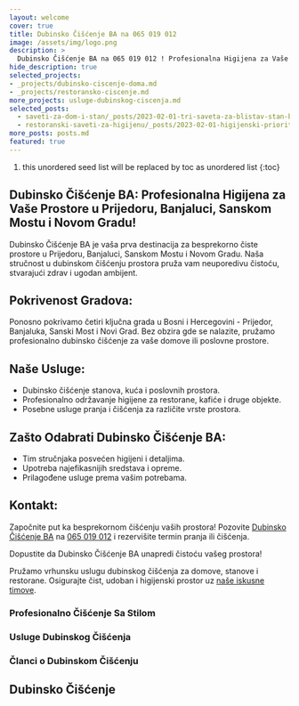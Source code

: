 ```yaml
---
layout: welcome
cover: true
title: Dubinsko Čišćenje BA na 065 019 012
image: /assets/img/logo.png
description: >
  Dubinsko Čišćenje BA na 065 019 012 ! Profesionalna Higijena za Vaše Prostore u Prijedoru, Banjaluci, Sanskom Mostu i Novom Gradu!
hide_description: true
selected_projects:
- _projects/dubinsko-ciscenje-doma.md
- _projects/restoransko-ciscenje.md
more_projects: usluge-dubinskog-ciscenja.md
selected_posts:
  - saveti-za-dom-i-stan/_posts/2023-02-01-tri-saveta-za-blistav-stan-bez-napora.md
  - restoranski-saveti-za-higijenu/_posts/2023-02-01-higijenski-prioriteti-u-restoranu-sta-treba-da-znate.md
more_posts: posts.md
featured: true
---
```


1. this unordered seed list will be replaced by toc as unordered list
{:toc}


## Dubinsko Čišćenje BA: Profesionalna Higijena za Vaše Prostore u Prijedoru, Banjaluci, Sanskom Mostu i Novom Gradu!

Dubinsko Čišćenje BA je vaša prva destinacija za besprekorno čiste prostore u Prijedoru, Banjaluci, Sanskom Mostu i Novom Gradu. Naša stručnost u dubinskom čišćenju prostora pruža vam neuporedivu čistoću, stvarajući zdrav i ugodan ambijent.

<script src="https://cdn.lordicon.com/lordicon.js"></script>
<div class="centered">
<lord-icon
    src="https://cdn.lordicon.com/zdebnsrp.json"
    trigger="loop"
    colors="primary:#008080,secondary:#CCCCCC"
    style="width:250px;height:250px">
</lord-icon>
</div>

## Pokrivenost Gradova:

Ponosno pokrivamo četiri ključna grada u Bosni i Hercegovini - Prijedor, Banjaluka, Sanski Most i Novi Grad. Bez obzira gde se nalazite, pružamo profesionalno dubinsko čišćenje za vaše domove ili poslovne prostore.

<div class="centered">
<lord-icon
    src="https://cdn.lordicon.com/pzdaizbm.json"
    trigger="loop"
    colors="primary:#008080,secondary:#CCCCCC"
    style="width:250px;height:250px">
</lord-icon>
</div>

## Naše Usluge:

- Dubinsko čišćenje stanova, kuća i poslovnih prostora.
- Profesionalno održavanje higijene za restorane, kafiće i druge objekte.
- Posebne usluge pranja i čišćenja za različite vrste prostora.

<div class="centered">
<lord-icon
    src="https://cdn.lordicon.com/vykfwhbl.json"
    trigger="loop"
    colors="primary:#008080,secondary:#CCCCCC"
    style="width:250px;height:250px">
</lord-icon>
</div>

## Zašto Odabrati Dubinsko Čišćenje BA:

- Tim stručnjaka posvećen higijeni i detaljima.
- Upotreba najefikasnijih sredstava i opreme.
- Prilagođene usluge prema vašim potrebama.

<div class="centered">
<lord-icon
    src="https://cdn.lordicon.com/pqxpvgtw.json"
    trigger="loop"
    colors="primary:#008080,secondary:#CCCCCC"
    style="width:250px;height:250px">
</lord-icon>
</div>

## Kontakt:

Započnite put ka besprekornom čišćenju vaših prostora! Pozovite [Dubinsko Čišćenje BA](/kontakt/) na [065 019 012](tel:+38765019012) i rezervišite termin pranja ili čišćenja.

<div class="centered">
<lord-icon
    src="https://cdn.lordicon.com/ixvpzmyr.json"
    trigger="loop"
    colors="primary:#008080,secondary:#CCCCCC"
    style="width:250px;height:250px">
</lord-icon>
</div>

Dopustite da Dubinsko Čišćenje BA unapredi čistoću vašeg prostora!

Pružamo vrhunsku uslugu dubinskog čišćenja za domove, stanove i restorane. Osigurajte čist, udoban i higijenski prostor uz [naše iskusne timove](/kontakt/).

<div class="centered">
<lord-icon
    src="https://cdn.lordicon.com/ynfkqjnz.json"
    trigger="loop"
    colors="primary:#008080,secondary:#CCCCCC"
    style="width:250px;height:250px">
</lord-icon>
</div>

### Profesionalno Čišćenje Sa Stilom

### Usluge Dubinskog Čišćenja

<!--projects-->

### Članci o Dubinskom Čišćenju

<!--posts-->

## Dubinsko Čišćenje

<!--author-->
